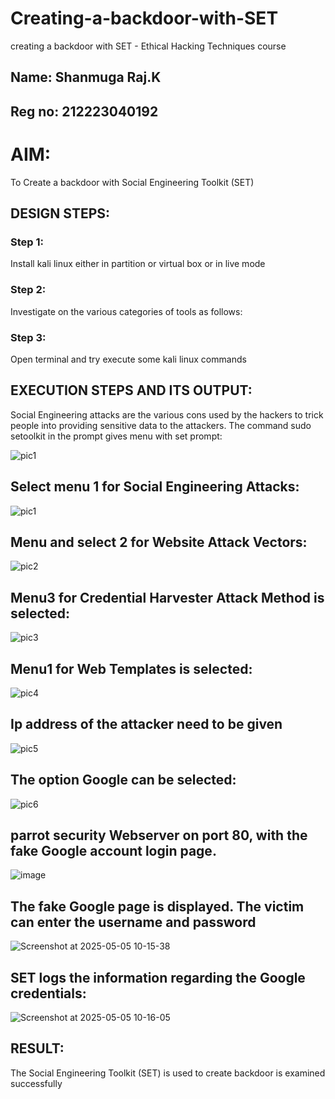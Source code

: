 # Creating-a-backdoor-with-SET
creating a backdoor with SET - Ethical Hacking Techniques course
## Name: Shanmuga Raj.K
## Reg no: 212223040192
# AIM:
To Create a backdoor with Social Engineering Toolkit (SET)

## DESIGN STEPS:

### Step 1:

Install kali linux either in partition or virtual box or in live mode


### Step 2:

Investigate on the various categories of tools as follows:

### Step 3:

Open terminal and try execute some kali linux commands

## EXECUTION STEPS AND ITS OUTPUT:
Social Engineering attacks are the various cons used by the hackers to trick people into providing sensitive data to the attackers. 
The command sudo setoolkit in the prompt gives menu with set prompt:

![pic1](https://github.com/user-attachments/assets/8cb779eb-52d0-4f9c-afa0-99f39055b56e)



## Select menu 1 for Social Engineering Attacks:
![pic1](https://github.com/user-attachments/assets/8cb779eb-52d0-4f9c-afa0-99f39055b56e)


## Menu and select 2 for Website Attack Vectors:

![pic2](https://github.com/user-attachments/assets/34ea39b4-6f6c-474f-88f2-65b00a745a82)


##  Menu3 for Credential Harvester Attack Method is selected:

![pic3](https://github.com/user-attachments/assets/96b33482-e349-44cd-85d0-80826061bb0b)

##  Menu1 for Web Templates is selected:

![pic4](https://github.com/user-attachments/assets/acb189af-e32c-4091-9fb8-3cf8450338c5)

## Ip address of the attacker need to be given 

![pic5](https://github.com/user-attachments/assets/8fe148a7-8ffc-4764-919d-ee457c6f4979)


## The option Google can be selected:

![pic6](https://github.com/user-attachments/assets/1df5ff77-af23-4e06-8f7a-d591b2144ca8)

##  parrot security Webserver on port 80, with the fake Google account login page. 

![image](https://github.com/user-attachments/assets/e97336a7-5862-475b-b0c2-3fc1a75f3929)


## The fake Google page is displayed. The victim can enter the username and password

![Screenshot at 2025-05-05 10-15-38](https://github.com/user-attachments/assets/5f66c5d9-cd7b-496d-9740-0f71d2797da4)

## SET logs the information regarding the Google credentials:

![Screenshot at 2025-05-05 10-16-05](https://github.com/user-attachments/assets/11aba48e-f70c-425f-8e34-d25b0978fb99)


## RESULT:
The Social Engineering Toolkit (SET) is used to create backdoor is  examined successfully
